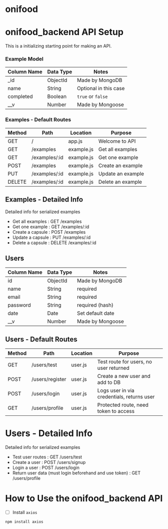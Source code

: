 ﻿# onifood
# onifood_backend API Setup
This is a initializing starting point for making an API.

### Example Model

| Column Name | Data Type | Notes |
| --------------- | ------------- | ------------------------------ |
| _id | ObjectId | Made by MongoDB |
| name | String | Optional in this case |
| completed | Boolean | `true` or `false` |
| __v | Number | Made by Mongoose |

### Examples - Default Routes

| Method | Path | Location | Purpose |
| ------ | ---------------- | -------------- | ------------------- |
| GET | / | app.js | Welcome to API |
| GET | /examples | example.js | Get all examples |
| GET | /examples/:id | example.js | Get one example |
| POST | /examples | example.js | Create an example |
| PUT | /examples/:id | example.js | Update an example |
| DELETE | /examples/:id | example.js | Delete an example |

## Examples - Detailed Info

Detailed info for serialized examples
- Get all examples : GET /examples
- Get one example : GET /examples/:id
- Create a capsule : POST /examples
- Update a capsule : PUT /examples/:id
- Delete a capsule : DELETE /examples/:id


## Users

| Column Name | Data Type | Notes |
| --------------- | ------------- | ------------------------------ |
| id | ObjectId | Made by MongoDB |
| name | String | required |
| email | String | required |
| password | String | required (hash) |
| date | Date | Set default date  |
| __v | Number | Made by Mongoose |

## Users - Default Routes

| Method | Path | Location | Purpose |
| ------ | ---------------- | -------------- | ------------------- |
| GET | /users/test | user.js | Test route for users, no user returned |
| POST | /users/register | user.js | Create a new user and add to DB |
| POST | /users/login | user.js | Logs user in via credentials, returns user |
| GET | /users/profile | user.js | Protected route, need token to access |

# Users - Detailed Info

Detailed info for serialized examples
- Test user routes : GET /users/test
- Create a user : POST /users/signup
- Login a user : POST /users/login
- Return user data (must login beforehand and use token) : GET /users/profile


# How to Use the onifood_backend API

- [ ] Install `axios`
```text
npm install axios
```
